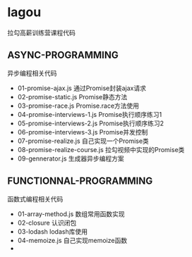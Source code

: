 # lagou
拉勾高薪训练营课程代码

## ASYNC-PROGRAMMING
异步编程相关代码
- 01-promise-ajax.js   通过Promise封装ajax请求
- 02-promise-static.js Promise静态方法
- 03-promise-race.js   Promise.race方法使用
- 04-promise-interviews-1.js Promise执行顺序练习1
- 05-promise-interviews-2.js Promise执行顺序练习2
- 06-promise-interviews-3.js Promise并发控制
- 07-promise-realize.js 自己实现一个Promise类
- 08-promise-realize-course.js 拉勾视频中实现的Promise类
- 09-gennerator.js  生成器异步编程方案
## FUNCTIONNAL-PROGRAMMING
函数式编程相关代码
- 01-array-method.js  数组常用函数实现
- 02-closure          认识闭包
- 03-lodash           lodash库使用
- 04-memoize.js       自己实现memoize函数
- 